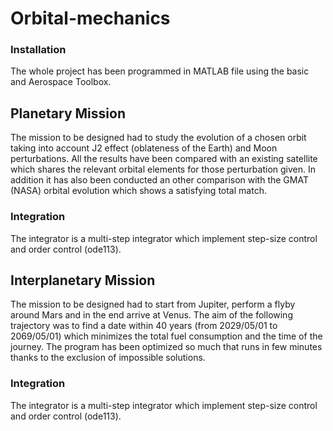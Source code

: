 # Orbital-mechanics
### Installation
The whole project has been programmed in MATLAB file using the basic and Aerospace Toolbox. 

## Planetary Mission 
The mission to be designed had to study the evolution of a chosen orbit taking into account J2 effect (oblateness of the Earth) and Moon perturbations. All the results have been compared with an existing satellite which shares the relevant orbital elements for those perturbation given. In addition it has also been conducted an other comparison with the GMAT (NASA) orbital evolution which shows a satisfying total match.
### Integration
The integrator is a multi-step integrator which implement step-size control and order control (ode113).

## Interplanetary Mission
The mission to be designed had to start from Jupiter, perform a flyby around Mars and in the end arrive at Venus. The aim of the following trajectory was to find a date within 40 years (from 2029/05/01 to 2069/05/01) which minimizes the total fuel consumption and the time of the journey. The program has been optimized so much that runs in few minutes thanks to the exclusion of impossible solutions.
### Integration
The integrator is a multi-step integrator which implement step-size control and order control (ode113).

